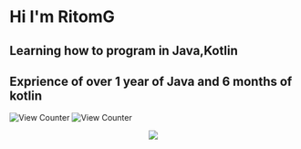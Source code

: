 # Hi I'm RitomG

## Learning how to program in Java,Kotlin
## Exprience of over 1 year of Java and 6 months of kotlin

<img src="https://komarev.com/ghpvc/?username=RitomG&style=flat-square" alt="View Counter"/>
<img src="https://komarev.com/ghpvc/?username=RitomG69&style=flat-square" alt="View Counter"/>

<p align="center">
  <img src="https://github-profile-trophy.vercel.app/?username=RitomG69" />
</p>
